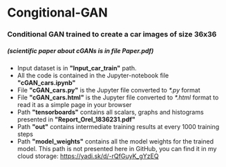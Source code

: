 # Congitional-GAN
### Conditional GAN trained to create a car images of size 36x36
##### (scientific paper about cGANs is in file **Paper.pdf**)

* Input dataset is in **"Input_car_train"** path.
* All the code is contained in the Jupyter-notebook file **"cGAN_cars.ipynb"**
* File **"cGAN_cars.py"** is the Jupyter file converted to *\*.py* format
* File **"cGAN_cars.html"** is the Jupyter file converted to *\*.html* format to read it as a simple page in your browser
* Path **"tensorboards"** contains all scalars, graphs and histograms presented in **"Report_Orel_1836231.pdf"**
* Path **"out"** contains intermediate training results at every 1000 training steps
* Path **"model_weights"** contains all the model weights for the trained model. This path is not presented here in GitHub, you can find it in my cloud storage: https://yadi.sk/d/-rQfGuyK_gYzEQ 
